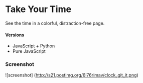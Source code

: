 # Take Your Time
See the time in a colorful, distraction-free page. 

#### Versions
* JavaScript + Python
* Pure JavaScript

### Screenshot

![screenshot]
(http://s21.postimg.org/6i76rimav/clock_git_it.png)
